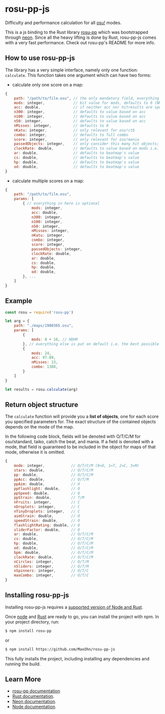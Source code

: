 # rosu-pp-js

Difficulty and performance calculation for all [osu!](https://osu.ppy.sh/) modes.

This is a js binding to the Rust library [rosu-pp](https://github.com/MaxOhn/rosu-pp) which was bootstrapped through [neon](https://www.npmjs.com/package/create-neon).
Since all the heavy lifting is done by Rust, rosu-pp-js comes with a very fast performance.
Check out rosu-pp's README for more info.

## How to use rosu-pp-js

The library has a very simple interface, namely only one function: `calculate`. This function takes one argument which can have two forms:
- calculate only one score on a map:
```js
{
    path: "/path/to/file.osu", // the only mandatory field, everything else can be omitted
    mods: integer,             // bit value for mods, defaults to 0 (NM) see https://github.com/ppy/osu-api/wiki#mods
    acc: double,               // if neither acc nor hitresults are specified, acc defaults to 100.0
    n300: integer,             // defaults to value based on acc
    n100: integer,             // defaults to value based on acc
    n50: integer,              // defaults to value based on acc
    nMisses: integer,          // defaults to 0
    nKatu: integer,            // only relevant for osu!ctb
    combo: integer,            // defaults to full combo
    score: integer,            // only relevant for osu!mania
    passedObjects: integer,    // only consider this many hit objects; useful for failed scores; defaults to all objects
    clockRate: double,         // defaults to value based on mods i.e. 1.5 for DT, 0.75 for HT, 1.0 for NM
    ar: double,                // defaults to beatmap's value
    cs: double,                // defaults to beatmap's value
    hp: double,                // defaults to beatmap's value
    od: double,                // defaults to beatmap's value
}
```
- calculate multiple scores on a map:
```js
{
    path: "/path/to/file.osu",
    params: [
        { // everything in here is optional
            mods: integer,
            acc: double,
            n300: integer,
            n100: integer,
            n50: integer,
            nMisses: integer,
            nKatu: integer,
            combo: integer,
            score: integer,
            passedObjects: integer,
            clockRate: double,
            ar: double,
            cs: double,
            hp: double,
            od: double,
        }, ...
    ]
}
```

## Example

```js
const rosu = require('rosu-pp')

let arg = {
    path: "./maps/1980365.osu",
    params: [
        {
            mods: 8 + 16, // HDHR
        }, // everything else is put on default i.e. the best possible score on HDHR
        {
            mods: 24,
            acc: 97.89,
            nMisses: 13,
            combo: 1388,
        }
    ]
}

let results = rosu.calculate(arg)
```

## Return object structure

The `calculate` function will provide you a **list of objects**, one for each score you specified parameters for. The exact structure of the contained objects depends on the mode of the map.

In the following code block, fields will be denoted with O/T/C/M for osu!standard, taiko, catch the beat, and mania. If a field is denoted with a mode, that field is guaranteed to be included in the object for maps of that mode, otherwise it is omitted.

```js
{
    mode: integer,            // O/T/C/M (0=O, 1=T, 2=C, 3=M)
    stars: double,            // O/T/C/M
    pp: double,               // O/T/C/M
    ppAcc: double,            // O/T/M
    ppAim: double,            // O
    ppFlashlight: double,     // O
    ppSpeed: double,          // O
    ppStrain: double,         // T/M
    nFruits: integer,         // C
    nDroplets: integer,       // C
    nTinyDroplets: integer,   // C
    aimStrain: double,        // O
    speedStrain: double,      // O
    flashlightRating: double, // O
    sliderFactor: double,     // O
    ar: double,               // O/T/C/M
    cs: double,               // O/T/C/M
    hp: double,               // O/T/C/M
    od: double,               // O/T/C/M
    bpm: double,              // O/T/C/M
    clockRate: double,        // O/T/C/M
    nCircles: integer,        // O/T/M
    nSliders: integer,        // O/T/M
    nSpinners: integer,       // O/T/C
    maxCombo: integer,        // O/T/C
}
```

## Installing rosu-pp-js

Installing rosu-pp-js requires a [supported version of Node and Rust](https://github.com/neon-bindings/neon#platform-support).

Once [node](https://nodejs.org) and [Rust](https://www.rust-lang.org/learn/get-started) are ready to go, you can install the project with npm. In your project directory, run:

```sh
$ npm install rosu-pp
```

or

```sh
$ npm install https://github.com/MaxOhn/rosu-pp-js
```

This fully installs the project, including installing any dependencies and running the build.

## Learn More
- [rosu-pp documentation](https://docs.rs/rosu-pp/0.4.0/rosu_pp/)
- [Rust documentation](https://www.rust-lang.org).
- [Neon documentation](https://neon-bindings.com).
- [Node documentation](https://nodejs.org).
